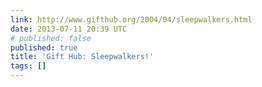 ```yaml
---
link: http://www.gifthub.org/2004/04/sleepwalkers.html
date: 2013-07-11 20:39 UTC
# published: false
published: true
title: 'Gift Hub: Sleepwalkers!'
tags: []
---
```



